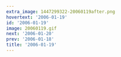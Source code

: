 ```yaml
---
extra_image: 1447299322-20060119after.png
hovertext: '2006-01-19'
id: '2006-01-19'
image: 20060119.gif
next: '2006-01-20'
prev: '2006-01-18'
title: '2006-01-19'
---
```


